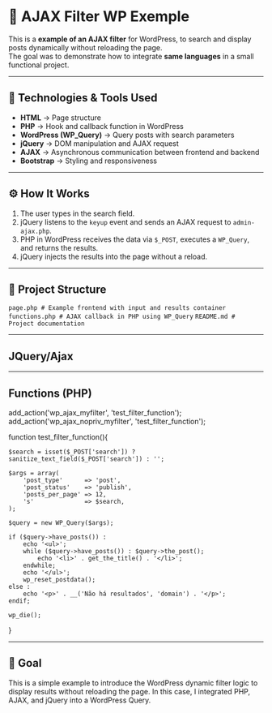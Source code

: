 # 🔎 AJAX Filter WP Exemple

This is a **example of an AJAX filter** for WordPress, to search and display posts dynamically without reloading the page.  
The goal was to demonstrate how to integrate **same languages** in a small functional project.

---

## 🚀 Technologies & Tools Used

- **HTML** → Page structure  
- **PHP** → Hook and callback function in WordPress  
- **WordPress (WP_Query)** → Query posts with search parameters  
- **jQuery** → DOM manipulation and AJAX request  
- **AJAX** → Asynchronous communication between frontend and backend  
- **Bootstrap** → Styling and responsiveness  

---

## ⚙️ How It Works

1. The user types in the search field.  
2. jQuery listens to the `keyup` event and sends an AJAX request to `admin-ajax.php`.  
3. PHP in WordPress receives the data via `$_POST`, executes a `WP_Query`, and returns the results.  
4. jQuery injects the results into the page without a reload.  

---

## 📂 Project Structure

```page.php # Example frontend with input and results container```
```functions.php # AJAX callback in PHP using WP_Query```
```README.md # Project documentation```

---

## JQuery/Ajax
<script>
    jQuery(document).ready(function($) {
      $('#filter-input').on('keyup', function() {
          var search = $(this).val();

          $.ajax({
              url: '<?php echo admin_url("admin-ajax.php"); ?>',
              type: 'POST',
              data: {
                  action: 'myfilter',
                  search: search
              },
              success: function(response) {
                  $('#filter-results').html(response);
              }
          });
      });
  });  
</script>

---

## Functions (PHP)
add_action('wp_ajax_myfilter', 'test_filter_function');
add_action('wp_ajax_nopriv_myfilter', 'test_filter_function');

function test_filter_function(){

    $search = isset($_POST['search']) ? sanitize_text_field($_POST['search']) : '';

    $args = array(
        'post_type'      => 'post',
        'post_status'    => 'publish',
        'posts_per_page' => 12,
        's'              => $search,
    );

    $query = new WP_Query($args);

    if ($query->have_posts()) :
        echo '<ul>';
        while ($query->have_posts()) : $query->the_post();
            echo '<li>' . get_the_title() . '</li>';
        endwhile;
        echo '</ul>';
        wp_reset_postdata();
    else :
        echo '<p>' . __('Não há resultados', 'domain') . '</p>';
    endif;

    wp_die();
}
   
---

## 🎯 Goal
This is a simple example to introduce the WordPress dynamic filter logic to display results without reloading the page. In this case, I integrated PHP, AJAX, and jQuery into a WordPress Query.
    

